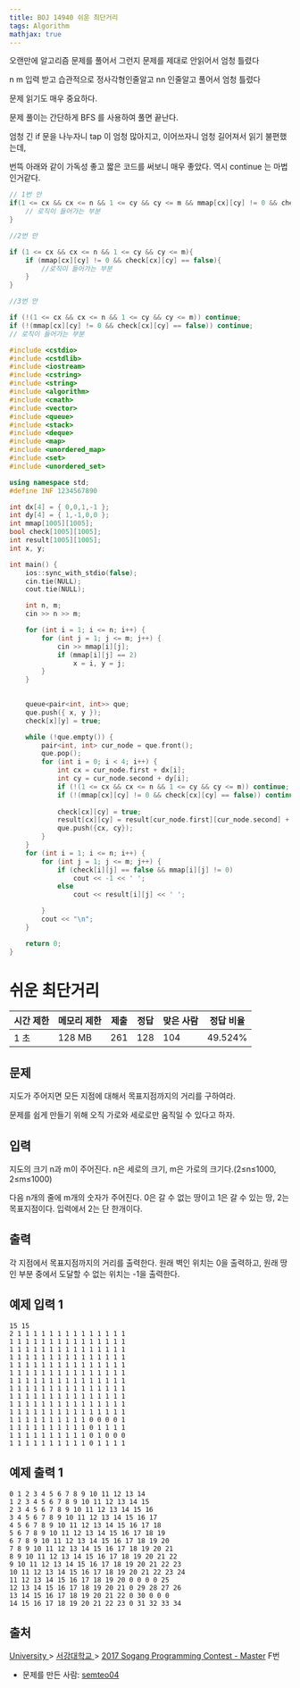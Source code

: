 ```yaml
---
title: BOJ 14940 쉬운 최단거리
tags: Algorithm
mathjax: true
---
```





오랜만에 알고리즘 문제를 풀어서 그런지 문제를 제대로 안읽어서 엄청 틀렸다

n m 입력 받고 습관적으로 정사각형인줄알고 nn 인줄알고 풀어서 엄청 틀렸다

문제 읽기도 매우 중요하다.



문제 풀이는 간단하게 BFS 를 사용하여 풀면 끝난다.

엄청 긴 if 문을 나누자니 tap 이 엄청 많아지고, 이어쓰자니 엄청 길어져서 읽기 불편했는데,

번뜩 아래와 같이 가독성 좋고 짧은 코드를 써보니 매우 좋았다. 역시 continue 는 마법인거같다.



```c++
// 1번 안
if(1 <= cx && cx <= n && 1 <= cy && cy <= m && mmap[cx][cy] != 0 && check[cx][cy] == false){
    // 로직이 들어가는 부분
}

//2번 안

if (1 <= cx && cx <= n && 1 <= cy && cy <= m){
    if (mmap[cx][cy] != 0 && check[cx][cy] == false){
    	//로직이 들어가는 부분
	}
}

//3번 안

if (!(1 <= cx && cx <= n && 1 <= cy && cy <= m)) continue;
if (!(mmap[cx][cy] != 0 && check[cx][cy] == false)) continue;
// 로직이 들어가는 부분
```





```c++
#include <cstdio>
#include <cstdlib>
#include <iostream>
#include <cstring>
#include <string>
#include <algorithm>
#include <cmath>
#include <vector>
#include <queue>
#include <stack>
#include <deque>
#include <map>
#include <unordered_map>
#include <set>
#include <unordered_set>

using namespace std;
#define INF 1234567890

int dx[4] = { 0,0,1,-1 };
int dy[4] = { 1,-1,0,0 };
int mmap[1005][1005];
bool check[1005][1005];
int result[1005][1005];
int x, y;

int main() {
	ios::sync_with_stdio(false);
	cin.tie(NULL);
	cout.tie(NULL);

	int n, m;
	cin >> n >> m;

	for (int i = 1; i <= n; i++) {
		for (int j = 1; j <= m; j++) {
			cin >> mmap[i][j];
			if (mmap[i][j] == 2)
				x = i, y = j;
		}
	}
	

	queue<pair<int, int>> que;
	que.push({ x, y });
	check[x][y] = true;

	while (!que.empty()) {
		pair<int, int> cur_node = que.front();
		que.pop();
		for (int i = 0; i < 4; i++) {
			int cx = cur_node.first + dx[i];
			int cy = cur_node.second + dy[i];
			if (!(1 <= cx && cx <= n && 1 <= cy && cy <= m)) continue;
			if (!(mmap[cx][cy] != 0 && check[cx][cy] == false)) continue;
			
			check[cx][cy] = true;
			result[cx][cy] = result[cur_node.first][cur_node.second] + 1;
			que.push({cx, cy});
		}
	}
	for (int i = 1; i <= n; i++) {
		for (int j = 1; j <= m; j++) {
			if (check[i][j] == false && mmap[i][j] != 0)
				cout << -1 << ' ';
			else
				cout << result[i][j] << ' ';

		}
		cout << "\n";
	}

	return 0;
}


```



# 쉬운 최단거리

| 시간 제한 | 메모리 제한 | 제출 | 정답 | 맞은 사람 | 정답 비율 |
| --------- | ----------- | ---- | ---- | --------- | --------- |
| 1 초      | 128 MB      | 261  | 128  | 104       | 49.524%   |

## 문제

지도가 주어지면 모든 지점에 대해서 목표지점까지의 거리를 구하여라.

문제를 쉽게 만들기 위해 오직 가로와 세로로만 움직일 수 있다고 하자.

## 입력

지도의 크기 n과 m이 주어진다. n은 세로의 크기, m은 가로의 크기다.(2≤n≤1000, 2≤m≤1000)

다음 n개의 줄에 m개의 숫자가 주어진다. 0은 갈 수 없는 땅이고 1은 갈 수 있는 땅, 2는 목표지점이다. 입력에서 2는 단 한개이다.

## 출력

각 지점에서 목표지점까지의 거리를 출력한다. 원래 벽인 위치는 0을 출력하고, 원래 땅인 부분 중에서 도달할 수 없는 위치는 -1을 출력한다.

## 예제 입력 1

```
15 15
2 1 1 1 1 1 1 1 1 1 1 1 1 1 1
1 1 1 1 1 1 1 1 1 1 1 1 1 1 1
1 1 1 1 1 1 1 1 1 1 1 1 1 1 1
1 1 1 1 1 1 1 1 1 1 1 1 1 1 1
1 1 1 1 1 1 1 1 1 1 1 1 1 1 1
1 1 1 1 1 1 1 1 1 1 1 1 1 1 1
1 1 1 1 1 1 1 1 1 1 1 1 1 1 1
1 1 1 1 1 1 1 1 1 1 1 1 1 1 1
1 1 1 1 1 1 1 1 1 1 1 1 1 1 1
1 1 1 1 1 1 1 1 1 1 1 1 1 1 1
1 1 1 1 1 1 1 1 1 1 1 1 1 1 1
1 1 1 1 1 1 1 1 1 1 0 0 0 0 1
1 1 1 1 1 1 1 1 1 1 0 1 1 1 1
1 1 1 1 1 1 1 1 1 1 0 1 0 0 0
1 1 1 1 1 1 1 1 1 1 0 1 1 1 1
```

## 예제 출력 1

```
0 1 2 3 4 5 6 7 8 9 10 11 12 13 14
1 2 3 4 5 6 7 8 9 10 11 12 13 14 15
2 3 4 5 6 7 8 9 10 11 12 13 14 15 16
3 4 5 6 7 8 9 10 11 12 13 14 15 16 17
4 5 6 7 8 9 10 11 12 13 14 15 16 17 18
5 6 7 8 9 10 11 12 13 14 15 16 17 18 19
6 7 8 9 10 11 12 13 14 15 16 17 18 19 20
7 8 9 10 11 12 13 14 15 16 17 18 19 20 21
8 9 10 11 12 13 14 15 16 17 18 19 20 21 22
9 10 11 12 13 14 15 16 17 18 19 20 21 22 23
10 11 12 13 14 15 16 17 18 19 20 21 22 23 24
11 12 13 14 15 16 17 18 19 20 0 0 0 0 25
12 13 14 15 16 17 18 19 20 21 0 29 28 27 26
13 14 15 16 17 18 19 20 21 22 0 30 0 0 0
14 15 16 17 18 19 20 21 22 23 0 31 32 33 34
```



## 출처

[University ](https://www.acmicpc.net/category/5)> [서강대학교 ](https://www.acmicpc.net/category/83)> [2017 Sogang Programming Contest - Master](https://www.acmicpc.net/category/detail/1809) F번

- 문제를 만든 사람: [semteo04](https://www.acmicpc.net/user/semteo04)